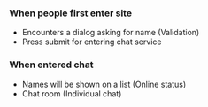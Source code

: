 ### When people first enter site
- Encounters a dialog asking for name (Validation)
- Press submit for entering chat service

### When entered chat
- Names will be shown on a list (Online status) 
- Chat room (Individual chat)


